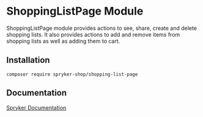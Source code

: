 # ShoppingListPage Module

ShoppingListPage module provides actions to see, share, create and delete shopping lists. It also provides actions to add and remove items from shopping lists as well as adding them to cart. 

## Installation

```
composer require spryker-shop/shopping-list-page
```

## Documentation

[Spryker Documentation](https://academy.spryker.com)
